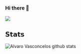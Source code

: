 ### Hi there 👋

![](https://vistr.dev/badge?repo=AlvaroVasconcelos)

## 𝗦𝘁𝗮𝘁𝘀

![Alvaro Vasconcelos github stats](https://github-readme-stats.vercel.app/api?username=AlvaroVasconcelos&show_icons=true&theme=dracula)
